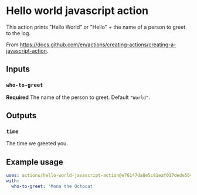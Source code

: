 # Hello world javascript action

This action prints "Hello World" or "Hello" + the name of a person to greet to the log.

From https://docs.github.com/en/actions/creating-actions/creating-a-javascript-action.

## Inputs

### `who-to-greet`

**Required** The name of the person to greet. Default `"World"`.

## Outputs

### `time`

The time we greeted you.

## Example usage

```yaml
uses: actions/hello-world-javascript-action@e76147da8e5c81eaf017dede5645551d4b94427b
with:
  who-to-greet: 'Mona the Octocat'
```
